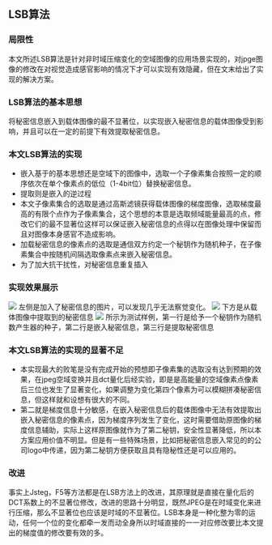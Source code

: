 ## LSB算法
### 局限性
本文所述LSB算法是针对非时域压缩变化的空域图像的应用场景实现的，对jpge图像的修改在对视觉造成感官影响的情况下才可以实现有效隐藏，但在文末给出了实现的解决方案。
### LSB算法的基本思想
将秘密信息嵌入到载体图像的最不显著位，以实现嵌入秘密信息的载体图像受到影响，并且可以在一定的前提下有效提取秘密信息。
### 本文LSB算法的实现
+   嵌入基于的基本思想还是空域下的图像中，选取一个子像素集合按照一定的顺序依次在单个像素点的低位（1-4bit位）替换秘密信息。
+   提取则是嵌入的逆过程
+   本文子像素集合的选取是通过高斯滤镜获得载体图像的梯度图像，选取梯度最高的有限个点作为子像素集合，这个思想的本意是选取频域能量最高的点，修改它们的最不显著位这样可以保证嵌入秘密信息的点得以在图像处理中保留而且对图像本身感官不造成影响。
+   加载秘密信息的像素点的选取是通信双方约定一个秘钥作为随机种子，在子像素集合中按随机间隔选取像素点来嵌入秘密信息。
+   为了加大抗干扰性，对秘密信息重复插入
### 实现效果展示
![](compare1.PNG)
左侧是加入了秘密信息的图片，可以发现几乎无法察觉变化。
![](result.PNG)
下方是从载体图像中提取到的秘密信息
![](demo.png)
所示为测试样例，第一行是给予一个秘钥作为随机数产生器的种子，第二行是嵌入秘密信息，第三行是提取秘密信息

### 本文LSB算法的实现的显著不足
+   本实现最大的败笔是没有完成开始的预想即子像素集的选取没有达到预期的效果，在jpeg空域变换并且dct量化后经实验，即是是高能量的空域像素点像素后三位也发生了显著变化，如果调整为变化第四个像素为可以模糊拼凑秘密信息，但这样就和设想有很大的不同。
+   第二就是梯度信息十分敏感，在嵌入秘密信息后的载体图像中无法有效提取出嵌入秘密信息的像素点，因为梯度序列发生了变化，这时需要借助原图像的梯度信息辅助，实际上这样原图像就作为了第二秘钥，安全性显著降低，所以本方案应用价值不明显。但是有一些特殊场景，比如把秘密信息嵌入常见的的公司logo中传递，因为第二秘钥方便获取且具有隐秘性还是可以应用的。

### 改进
事实上Jsteg，F5等方法都是在LSB方法上的改进，其原理就是直接在量化后的DCT系数上的不显著位修改，改进的思路十分明显，既然JPEG是在时域变化来进行压缩，那么不显著位也应该是时域的不显著位。LSB本身是一种化整为零的运动，任何一个位的变化都牵一发而动全身所以时域直接的一一对应修改要比本文提出的梯度值的修改要有效的多。